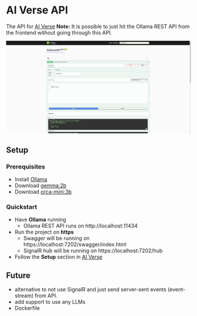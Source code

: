 # AI Verse API

The API for [AI Verse](https://github.com/robertmok/ai-verse)
**Note:** It is possible to just hit the Ollama REST API from the frontend without going through this API.

![](./demo.JPG)

## Setup

### Prerequisites

- Install [Ollama](https://ollama.com/)
- Download [gemma:2b](https://ollama.com/library/gemma)
- Download [orca-mini:3b](https://ollama.com/library/orca-mini)

### Quickstart

- Have **Ollama** running
	- Ollama REST API runs on http://localhost:11434
- Run the project on **https**
	- Swagger will be running on https://localhost:7202/swagger/index.html
	- SignalR hub will be running on https://localhost:7202/hub
- Follow the **Setup** section in [AI Verse](https://github.com/robertmok/ai-verse)

## Future

- alternative to not use SignalR and just send server-sent events (event-stream) from API.
- add support to use any LLMs
- Dockerfile

